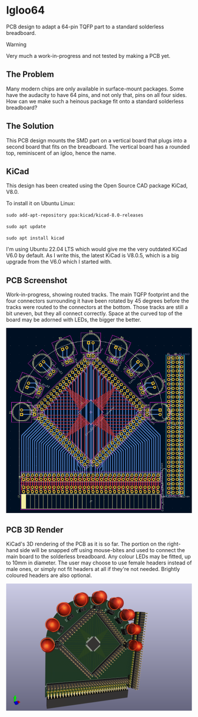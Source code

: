 # Igloo64 #

PCB design to adapt a 64-pin TQFP part to a standard solderless breadboard.

> [!WARNING]
> Very much a work-in-progress and not tested by making a PCB yet.

## The Problem ##

Many modern chips are only available in surface-mount packages.
Some have the audacity to have 64 pins, and not only that, pins on all four sides.
How can we make such a heinous package fit onto a standard solderless breadboard?

## The Solution ##

This PCB design mounts the SMD part on a vertical board that plugs into a second board
that fits on the breadboard.
The vertical board has a rounded top, reminiscent of an igloo, hence the name.

## KiCad ##

This design has been created using the Open Source CAD package KiCad, V8.0.

To install it on Ubuntu Linux:

`sudo add-apt-repository ppa:kicad/kicad-8.0-releases`

`sudo apt update`

`sudo apt install kicad`

I'm using Ubuntu 22.04 LTS which would give me the very outdated KiCad V6.0 by default.
As I write this, the latest KiCad is V8.0.5,
which is a big upgrade from the V6.0 which I started with.

## PCB Screenshot ##
Work-in-progress, showing routed tracks.
The main TQFP footprint and the four connectors surrounding it have been rotated by
45 degrees before the tracks were routed to the connectors at the bottom.
Those tracks are still a bit uneven, but they all connect correctly.
Space at the curved top of the board may be adorned with LEDs,
the bigger the better.

![PCB screenshot](Igloo64_pcb.png "PCB screenshot")

## PCB 3D Render ##
KiCad's 3D rendering of the PCB as it is so far.
The portion on the right-hand side will be snapped off using mouse-bites and used
to connect the main board to the solderless breadboard.
Any colour LEDs may be fitted, up to 10mm in diameter.
The user may choose to use female headers instead of male ones,
or simply not fit headers at all if they're not needed.
Brightly coloured headers are also optional.

![PCB render](Igloo64_render.png "PCB render")



